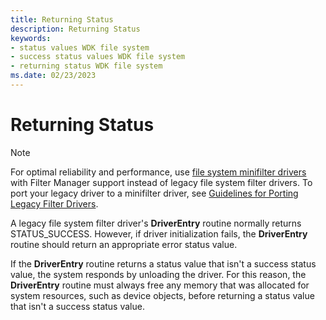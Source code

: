 ```yaml
---
title: Returning Status
description: Returning Status
keywords:
- status values WDK file system
- success status values WDK file system
- returning status WDK file system
ms.date: 02/23/2023
---
```


# Returning Status

> [!NOTE]
> For optimal reliability and performance, use [file system minifilter drivers](./filter-manager-concepts.md) with Filter Manager support instead of legacy file system filter drivers. To port your legacy driver to a minifilter driver, see [Guidelines for Porting Legacy Filter Drivers](guidelines-for-porting-legacy-filter-drivers.md).

A legacy file system filter driver's **DriverEntry** routine normally returns STATUS_SUCCESS. However, if driver initialization fails, the **DriverEntry** routine should return an appropriate error status value.

If the **DriverEntry** routine returns a status value that isn't a success status value, the system responds by unloading the driver. For this reason, the **DriverEntry** routine must always free any memory that was allocated for system resources, such as device objects, before returning a status value that isn't a success status value.
